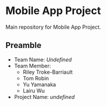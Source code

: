 # Mobile App Project
Main repository for Mobile App Project.    

## Preamble
- Team Name: *Undefined*
- Team Member:
	- Riley Troke-Barriault
	- Tom Robin
	- Yu Yamanaka
	- Lairu Wu
- Project Name: *undefined*
